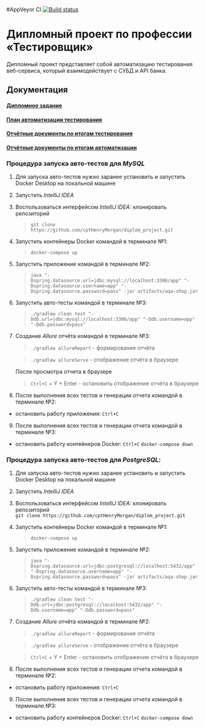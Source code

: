 #AppVeyor CI
[![Build status](https://ci.appveyor.com/api/projects/status/wcoc5dqsu56l0l24?svg=true)](https://ci.appveyor.com/project/cptHenryMorgan/diplom-project)

# Дипломный проект по профессии «Тестировщик»

Дипломный проект представляет собой автоматизацию тестирования веб-сервиса, который взаимодействует с СУБД и API банка.

## Документация

#### [Дипломное задание](docs/TechnicalTask.md)

#### [План автоматизации тестирования](docs/Plan.md)

#### [Отчётные документы по итогам тестирования](docs/Report.md)

#### [Отчётные документы по итогам автоматизации](docs/interval_estimation.md)

### Процедура запуска авто-тестов для *MySQL*
1. Для запуска авто-тестов нужно заранее установить и запустить Docker Desktop на локальной машине

2. Запустить *IntelliJ IDEA*

3. Воспользоваться интерфейсом *IntelliJ IDEA:* клонировать репозиторий  
   >`git clone https://github.com/cptHenryMorgan/diplom_project.git`

4. Запустить контейнеры Docker командой в терминале №1:
   >`docker-compose up`

5. Запустить приложение командой в терминале №2:

   >`java "-Dspring.datasource.url=jdbc:mysql://localhost:3306/app" "-Dspring.datasource.username=app" "-Dspring.datasource.password=pass" -jar artifacts/aqa-shop.jar`

6. Запустить авто-тесты командой в терминале №3:

   >`./gradlew clean test "-Ddb.url=jdbc:mysql://localhost:3306/app" "-Ddb.username=app" "-Ddb.password=pass"`

7. Создание *Allure* отчёта командой в терминале №3:
   >`./gradlew allureReport` - формирование отчёта

   >`./gradlew allureServe` - отображение отчёта в браузере

   После просмотра отчета в браузере
 
   > `Ctrl+C` + Y + Enter - остановить отображение отчёта в браузере

8. После выполнения всех тестов и генерации отчета командой в терминале №2:

- остановить работу приложения: 
  `Ctrl+C`
9. После выполнения всех тестов и генерации отчета командой в терминале №3:
- остановить работу контейнеров Docker:
    `Ctrl+C`
  `docker-compose down`

### Процедура запуска авто-тестов для *PostgreSQL*:
1. Для запуска авто-тестов нужно заранее установить и запустить Docker Desktop на локальной машине

2. Запустить *IntelliJ IDEA*

3. Воспользоваться интерфейсом *IntelliJ IDEA:* клонировать репозиторий  
   `git clone https://github.com/cptHenryMorgan/diplom_project.git`

4. Запустить контейнеры Docker командой в терминале №1:
   >`docker-compose up`

5. Запустить приложение командой в терминале №2:

   >`java "-Dspring.datasource.url=jdbc:postgresql://localhost:5432/app" "-Dspring.datasource.username=app" "-Dspring.datasource.password=pass" -jar artifacts/aqa-shop.jar`

6. Запустить авто-тесты командой в терминале №3:

   >`./gradlew clean test "-Ddb.url=jdbc:postgresql://localhost:5432/app" "-Ddb.username=app" "-Ddb.password=pass"`

7. Создание *Allure* отчёта командой в терминале №2:

   >`./gradlew allureReport` - формирование отчёта

   >`./gradlew allureServe` - отображение отчёта в браузере
   
   > `Ctrl+C` + Y + Enter - остановить отображение отчёта в браузере

8. После выполнения всех тестов и генерации отчета командой в терминале №2:

- остановить работу приложения: 
  `Ctrl+C`
9. После выполнения всех тестов и генерации отчета командой в терминале №3:
- остановить работу контейнеров Docker:
    `Ctrl+C`
  `docker-compose down`
